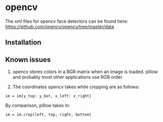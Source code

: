 # opencv

The xml files for opencv face detectors can be found here: https://github.com/opencv/opencv/tree/master/data

## Installation

## Known issues

1. opencv stores colors in a BGR matrix when an image is loaded. pillow and probably most other applications use RGB order.

2. The coordinates opencv takes while cropping are as follows:

```
im = im[y_top: y_bot, x_left: x_right]
```

By comparison, pillow takes in:

```
im = im.crop(left, top, right, bottom)
```
